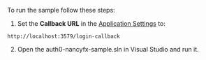 To run the sample follow these steps:

1) Set the **Callback URL** in the [Application Settings](${manage_url}/#/applications/${account.clientId}/settings) to:
```text
http://localhost:3579/login-callback
```
2) Open the auth0-nancyfx-sample.sln in Visual Studio and run it.

